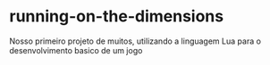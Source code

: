 # running-on-the-dimensions
Nosso primeiro projeto de muitos, utilizando a linguagem Lua para o desenvolvimento basico de um jogo
